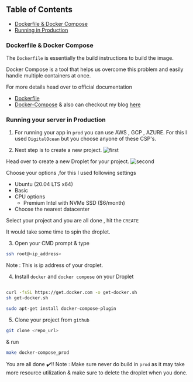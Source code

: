 ## Table of Contents
- [Dockerfile & Docker Compose](#docs)
- [Running in Production](#prod)

<a id="docs"></a>

### Dockerfile & Docker Compose

The ```Dockerfile``` is essentially the build instructions to build the image. 

Docker Compose is a tool that helps us overcome this problem and easily handle multiple containers at once.

For more details head over to official documentation
- [Dockerfile](https://docs.docker.com/get-started/02_our_app/)
- [Docker-Compose](https://docs.docker.com/compose/)
& also can checkout my blog [here](https://community.ops.io/harkiratsm/docker-simplified-4bce)

<a id="prod"></a>

### Running your server in Production 

1) For running your app in ```prod``` you can use AWS , GCP , AZURE. For this I used ```DigitalOcean``` but you choose anyone of these CSP's.

2) Next step is to create a new project.
![first](https://github.com/harkiratsm/food-server/tree/main/assets/img/1.PNG)

Head over to create a new Droplet for your project.
![second](https://github.com/harkiratsm/food-server/tree/main/assets/img/2.PNG)

Choose your options ,for this I used following settings 
- Ubuntu (20.04 LTS x64)
- Basic
- CPU options 
    - Premium Intel with NVMe SSD ($6/month)
- Choose the nearest datacenter


Select your project and you are all done , hit the ```CREATE``` 

It would take some time to spin the droplet.

3) Open your CMD prompt & type 
```bash
ssh root@<ip_address>
```
Note : This is ip address of your droplet.

4) Install ```docker``` and ```docker compose``` on your Droplet 
```bash

curl -fsSL https://get.docker.com -o get-docker.sh
sh get-docker.sh

```

```bash
sudo apt-get install docker-compose-plugin
```

5) Clone your project from ```github```

```bash
git clone <repo_url>
```
& run

```bash
make docker-compose_prod
```

You are all done ✔️!!
Note : Make sure never do build in ```prod``` as it may take more resource utilization & make sure to delete the droplet when you done. 

